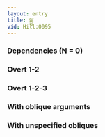 ```yaml
---
layout: entry
title: སྐྲུ་
vid: Hill:0095
---
```

### Dependencies (N = 0)


### Overt 1-2


### Overt 1-2-3


### With oblique arguments


### With unspecified obliques
